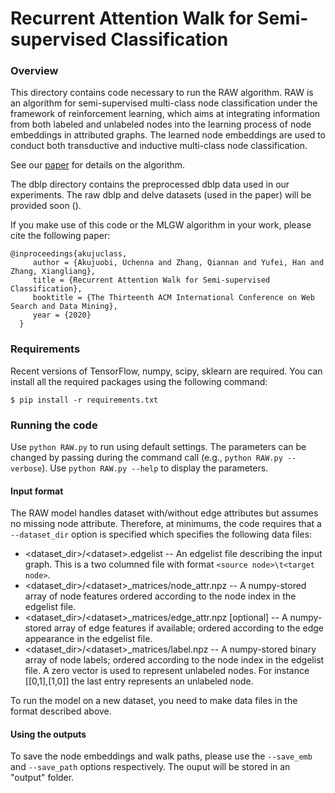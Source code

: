 # Recurrent Attention Walk for Semi-supervised Classification

### Overview

This directory contains code necessary to run the RAW algorithm.
RAW is an algorithm for semi-supervised multi-class node classification under the framework of reinforcement learning, which aims at integrating information from both labeled and unlabeled nodes into the learning process of node embeddings in attributed graphs. The learned node
embeddings are used to conduct both transductive and inductive multi-class node classification.

See our [paper](https://arxiv.org/pdf/1910.10266.pdf) for details on the algorithm.

The dblp directory contains the preprocessed dblp data used in our experiments.
The raw dblp and delve datasets (used in the paper) will be provided soon ().

If you make use of this code or the MLGW algorithm in your work, please cite the following paper:

	@inproceedings{akujuclass,
	     author = {Akujuobi, Uchenna and Zhang, Qiannan and Yufei, Han and Zhang, Xiangliang},
	     title = {Recurrent Attention Walk for Semi-supervised Classification},
	     booktitle = {The Thirteenth ACM International Conference on Web Search and Data Mining},
	     year = {2020}
	  }

### Requirements

Recent versions of TensorFlow, numpy, scipy, sklearn are required. You can install all the required packages using the following command:

	$ pip install -r requirements.txt


### Running the code

Use `python RAW.py` to run using default settings. The parameters can be changed by passing during the command call (e.g., `python RAW.py --verbose`). Use `python RAW.py --help` to display the parameters.

#### Input format
The RAW model handles dataset with/without edge attributes but assumes no missing node attribute. Therefore, at minimums, the code requires that a `--dataset_dir` option is specified which specifies the following data files:

* <dataset_dir>/\<dataset>.edgelist -- An edgelist file describing the input graph. This is a two columned file with format `<source node>\t<target node>`.
* <dataset_dir>/\<dataset>_matrices/node_attr.npz -- A numpy-stored array of node features ordered according to the node index in the edgelist file.
* <dataset_dir>/\<dataset>_matrices/edge_attr.npz [optional] -- A numpy-stored array of edge features if available; ordered according to the edge appearance in the edgelist file.
* <dataset_dir>/\<dataset>_matrices/label.npz -- A numpy-stored binary array of node labels; ordered according to the node index in the edgelist file. A zero vector is used to represent unlabeled nodes. For instance [[0,1],[1,0]] the last entry represents an unlabeled node.

To run the model on a new dataset, you need to make data files in the format described above.

#### Using the outputs

To save the node embeddings and walk paths, please use the `--save_emb` and `--save_path` options respectively. The ouput will be stored in an "output" folder.


